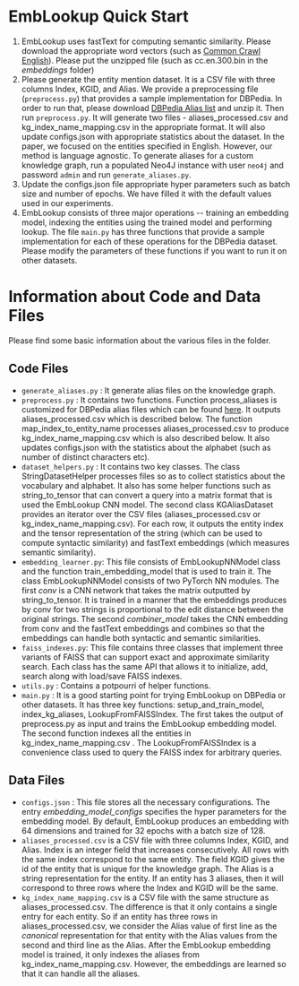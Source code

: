 # EmbLookup Quick Start

1. EmbLookup uses fastText for computing semantic similarity. Please download the appropriate word vectors (such as [Common Crawl English](https://dl.fbaipublicfiles.com/fasttext/vectors-crawl/cc.en.300.bin.gz)). Please put the unzipped file (such as cc.en.300.bin in the _embeddings_ folder)
2. Please generate the entity mention dataset. It is a CSV file with three columns Index, KGID, and Alias. We provide a preprocessing file (`preprocess.py`) that provides a sample implementation for DBPedia. In order to run that, please download [DBPedia Alias list](https://downloads.dbpedia.org/repo/dbpedia/wikidata/alias/2021.02.01/alias.ttl.bz2) and unzip it. Then run `preprocess.py`. It will generate two files - aliases_processed.csv and kg_index_name_mapping.csv in the appropriate format. It will also update configs.json with appropriate statistics about the dataset. In the paper, we focused on the entities specified in English. However, our method is language agnostic. To generate aliases for a custom knowledge graph, run a populated Neo4J instance with user `neo4j` and password `admin` and run `generate_aliases.py`.
3. Update the configs.json file appropriate hyper parameters such as batch size and number of epochs. We have filled it with the default values used in our experiments.
4. EmbLookup consists of three major operations -- training an embedding model, indexing the entities using the trained model and performing lookup. The file `main.py` has three functions that provide a sample implementation for each of these operations for the DBPedia dataset. Please modify the parameters of these functions if you want to run it on other datasets.

# Information about Code and Data Files

Please find some basic information about the various files in the folder.

## Code Files
- `generate_aliases.py` : It generate alias files on the knowledge graph.
- `preprocess.py` : It contains two functions. Function process_aliases is customized for DBPedia alias files which can be found [here](https://downloads.dbpedia.org/repo/dbpedia/wikidata/alias/2021.02.01/alias.ttl.bz2). It outputs aliases_processed.csv which is described below. The function map_index_to_entity_name processes aliases_processed.csv to produce kg_index_name_mapping.csv which is also described below. It also updates configs.json with the statistics about the alphabet (such as number of distinct characters etc).
- `dataset_helpers.py` : It contains two key classes. The class StringDatasetHelper processes files so as to collect statistics about the vocabulary and alphabet. It also has some helper functions such as string_to_tensor that can convert a query into a matrix format that is used the EmbLookup CNN model. The second class KGAliasDataset provides an iterator over the CSV files (aliases_processed.csv or kg_index_name_mapping.csv). For each row, it outputs the entity index and the tensor representation of the string (which can be used to compute syntactic similarity) and fastText embeddings (which measures semantic similarity).
- `embedding_learner.py`: This file consists of EmbLookupNNModel class and the function train_embedding_model that is used to train it. The class EmbLookupNNModel consists of two PyTorch NN modules. The first _conv_ is a CNN network that takes the matrix outputted by string_to_tensor. It is trained in a manner that the embeddings produces by conv for two strings is proportional to the edit distance between the original strings. The second _combiner_model_ takes the CNN embedding from conv and the fastText embeddings and combines so that the embeddings can handle both syntactic and semantic similarities.
- `faiss_indexes.py`: This file contains three classes that implement three variants of FAISS that can support exact and approximate similarity search. Each class has the same API that allows it to initialize, add, search along with load/save FAISS indexes.
- `utils.py` : Contains a potpourri of helper functions.
- `main.py` : It is a good starting point for trying EmbLookup on DBPedia or other datasets. It has three key functions: setup_and_train_model, index_kg_aliases, LookupFromFAISSIndex. The first takes the output of preprocess.py as input and trains the EmbLookup embedding model. The second function indexes all the entities in  kg_index_name_mapping.csv . The LookupFromFAISSIndex is a convenience class used to query the FAISS index for arbitrary queries. 

## Data Files
- `configs.json` : This file stores all the necessary configurations. The entry _embedding_model_configs_ specifies the hyper parameters for the embedding model. By default, EmbLookup produces an embedding with 64 dimensions and trained for 32 epochs with a batch size of 128.
- `aliases_processed.csv` is a CSV file with three columns Index, KGID, and Alias. Index is an integer field that increases consecutively. All rows with the same index correspond to the same entity. The field KGID gives the id of the entity that is unique for the knowledge graph. The Alias is a string representation for the entity. If an entity has 3 aliases, then it will correspond to three rows where the Index and KGID will be the same.
- `kg_index_name_mapping.csv` is a CSV file with the same structure as aliases_processed.csv. The difference is that it only contains a single entry for each entity. So if an entity has three rows in aliases_processed.csv, we consider the Alias value of first line as the _canonical_ representation for that entity with the Alias values from the second and third line as the Alias. After the EmbLookup embedding model is trained, it only indexes the aliases from kg_index_name_mapping.csv. However, the embeddings are learned so that it can handle all the aliases.
